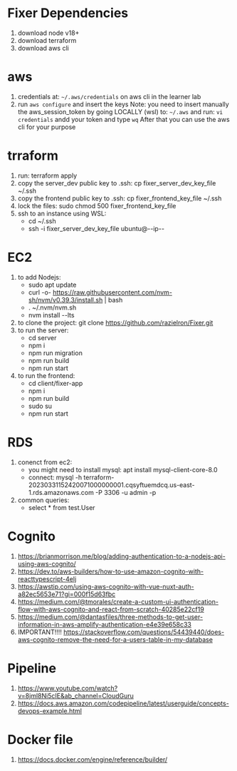 # Fixer Dependencies
1. download node v18+
2. download terraform
3. download aws cli

# aws
1. credentials at: `~/.aws/credentials` on aws cli in the learner lab
2. run `aws configure` and insert the keys
Note: you need to insert manually the aws_session_token by going LOCALLY (wsl) to: `~/.aws`
and run: `vi credentials` andd your token and type `wq`
After that you can use the aws cli for your purpose

# trraform
1. run: terraform apply
2. copy the server_dev public key to .ssh: cp fixer_server_dev_key_file ~/.ssh
3. copy the frontend public key to .ssh: cp fixer_frontend_key_file ~/.ssh
4. lock the files: sudo chmod 500 fixer_frontend_key_file
5. ssh to an instance using WSL:
    * cd ~/.ssh
    * ssh -i fixer_server_dev_key_file ubuntu@--ip--

# EC2
1. to add Nodejs:
    * sudo apt update
    * curl -o- https://raw.githubusercontent.com/nvm-sh/nvm/v0.39.3/install.sh | bash
    * . ~/.nvm/nvm.sh
    * nvm install --lts
2. to clone the project: git clone https://github.com/razielron/Fixer.git
3. to run the server:
    * cd server
    * npm i
    * npm run migration
    * npm run build
    * npm run start
4. to run the frontend:
    * cd client/fixer-app
    * npm i
    * npm run build
    * sudo su
    * npm run start

# RDS
1. conenct from ec2:
    * you might need to install mysql: apt install mysql-client-core-8.0
    * connect: mysql -h terraform-20230331152420071000000001.cqsyftuemdcq.us-east-1.rds.amazonaws.com -P 3306 -u admin -p
2. common queries:
    * select * from test.User

# Cognito
1. https://brianmorrison.me/blog/adding-authentication-to-a-nodejs-api-using-aws-cognito/
2. https://dev.to/aws-builders/how-to-use-amazon-cognito-with-reacttypescript-4elj
3. https://awstip.com/using-aws-cognito-with-vue-nuxt-auth-a82ec5653e71?gi=000f15d63fbc
4. https://medium.com/@tmorales/create-a-custom-ui-authentication-flow-with-aws-cognito-and-react-from-scratch-40285e22cf19
5. https://medium.com/@dantasfiles/three-methods-to-get-user-information-in-aws-amplify-authentication-e4e39e658c33
6. IMPORTANT!!!! https://stackoverflow.com/questions/54439440/does-aws-cognito-remove-the-need-for-a-users-table-in-my-database

# Pipeline
1. https://www.youtube.com/watch?v=8jml8Ni5cIE&ab_channel=CloudGuru
2. https://docs.aws.amazon.com/codepipeline/latest/userguide/concepts-devops-example.html

# Docker file
1. https://docs.docker.com/engine/reference/builder/